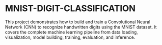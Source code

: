 # MNIST-DIGIT-CLASSIFICATION
This project demonstrates how to build and train a Convolutional Neural Network (CNN) to recognize handwritten digits using the MNIST dataset. It covers the complete machine learning pipeline from data loading, visualization, model building, training, evaluation, and inference.
